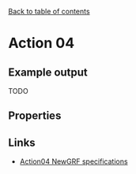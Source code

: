 [Back to table of contents](../index.md)

# Action 04

## Example output

TODO

## Properties

## Links
- [Action04 NewGRF specifications](https://newgrf-specs.tt-wiki.net/wiki/Action4)
